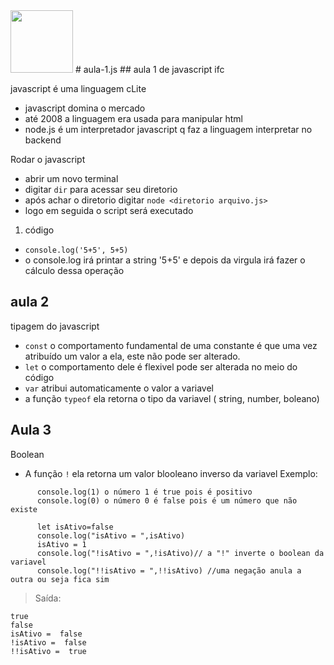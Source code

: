 <img src="[https://your-image-url.type](https://upload.wikimedia.org/wikipedia/commons/thumb/9/99/Unofficial_JavaScript_logo_2.svg/512px-Unofficial_JavaScript_logo_2.svg.png)" width="100" height="100">
# aula-1.js
## aula 1 de javascript ifc

javascript é uma linguagem cLite

- javascript domina o mercado
- até 2008 a linguagem era usada para manipular html
- node.js é um interpretador javascript q faz a linguagem interpretar no backend


Rodar o javascript
- abrir um novo terminal
- digitar `dir` para acessar seu diretorio
- após achar o diretorio digitar `node <diretorio arquivo.js>`
- logo em seguida o script será executado


1. código
- `console.log('5+5', 5+5)`
- o console.log irá printar a string '5+5' e depois da virgula irá fazer o cálculo dessa operação

## aula 2

tipagem do javascript

- `const` o comportamento fundamental de uma constante é que uma vez atribuído um valor a ela, este não pode ser alterado.
- `let` o comportamento dele é flexivel pode ser alterada no meio do código
- `var` atribui automaticamente o valor a variavel
- a função `typeof` ela retorna o tipo da variavel ( string, number, boleano)

## Aula 3

Boolean

- A função `!` ela retorna um valor blooleano inverso da variavel
 Exemplo: 
```
      console.log(1) o número 1 é true pois é positivo
      console.log(0) o número 0 é false pois é um número que não existe
       
      let isAtivo=false
      console.log("isAtivo = ",isAtivo)
      isAtivo = 1
      console.log("!isAtivo = ",!isAtivo)// a "!" inverte o boolean da variavel
      console.log("!!isAtivo = ",!!isAtivo) //uma negação anula a outra ou seja fica sim
```
> Saída:
```
true
false
isAtivo =  false
!isAtivo =  false
!!isAtivo =  true
```
